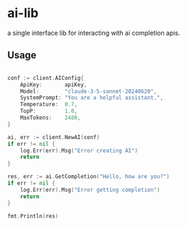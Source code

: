 # ai-lib

a single interface lib for interacting with ai completion apis.

## Usage

```go

conf := client.AIConfig{
    ApiKey:       apiKey,
    Model:        "claude-3-5-sonnet-20240620",
    SystemPrompt: "You are a helpful assistant.",
    Temperature:  0.7,
    TopP:         1.0,
    MaxTokens:    2480,
}

ai, err := client.NewAI(conf)
if err != nil {
    log.Err(err).Msg("Error creating AI")
    return
}

res, err := ai.GetCompletion("Hello, how are you?")
if err != nil {
    log.Err(err).Msg("Error getting completion")
    return
}

fmt.Println(res)

```
